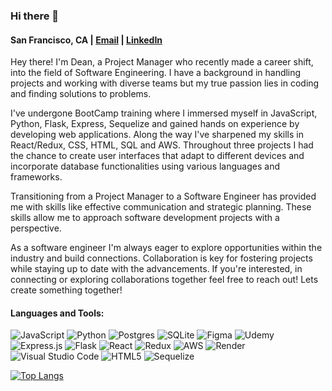 ### Hi there 👋
#### San Francisco, CA | [Email](mailto:dean.hsieh628@gmail.com) | [LinkedIn](https://www.linkedin.com/in/deanhsieh/)

Hey there! I'm Dean, a Project Manager who recently made a career shift, into the field of Software Engineering. I have a background in handling projects and working with diverse teams but my true passion lies in coding and finding solutions to problems.

I've undergone BootCamp training where I immersed myself in JavaScript, Python, Flask, Express, Sequelize and gained hands on experience by developing web applications. Along the way I've sharpened my skills in React/Redux, CSS, HTML, SQL and AWS. Throughout three projects I had the chance to create user interfaces that adapt to different devices and incorporate database functionalities using various languages and frameworks.

Transitioning from a Project Manager to a Software Engineer has provided me with skills like effective communication and strategic planning. These skills allow me to approach software development projects with a perspective. 

As a software engineer I'm always eager to explore opportunities within the industry and build connections. Collaboration is key for fostering projects while staying up to date with the advancements. If you're interested, in connecting or exploring collaborations together feel free to reach out! Lets create something together!


#### Languages and Tools:

![JavaScript](https://img.shields.io/badge/javascript-%23323330.svg?style=for-the-badge&logo=javascript&logoColor=%23F7DF1E)
![Python](https://img.shields.io/badge/python-3670A0?style=for-the-badge&logo=python&logoColor=ffdd54)
![Postgres](https://img.shields.io/badge/postgres-%23316192.svg?style=for-the-badge&logo=postgresql&logoColor=white)
![SQLite](https://img.shields.io/badge/sqlite-%2307405e.svg?style=for-the-badge&logo=sqlite&logoColor=white)
![Figma](https://img.shields.io/badge/Figma-%2300C4CC.svg?style=for-the-badge&logo=Figma&logoColor=white)
![Udemy](https://img.shields.io/badge/Udemy-A435F0?style=for-the-badge&logo=Udemy&logoColor=white)
![Express.js](https://img.shields.io/badge/express.js-%23404d59.svg?style=for-the-badge&logo=express&logoColor=%2361DAFB)
![Flask](https://img.shields.io/badge/flask-%23000.svg?style=for-the-badge&logo=flask&logoColor=white)
![React](https://img.shields.io/badge/react-%2320232a.svg?style=for-the-badge&logo=react&logoColor=%2361DAFB)
![Redux](https://img.shields.io/badge/redux-%23593d88.svg?style=for-the-badge&logo=redux&logoColor=white)
![AWS](https://img.shields.io/badge/AWS-%23FF9900.svg?style=for-the-badge&logo=amazon-aws&logoColor=white)
![Render](https://img.shields.io/badge/Render-%46E3B7.svg?style=for-the-badge&logo=render&logoColor=white)
![Visual Studio Code](https://img.shields.io/badge/Visual%20Studio%20Code-0078d7.svg?style=for-the-badge&logo=visual-studio-code&logoColor=white)
![HTML5](https://img.shields.io/badge/html5-%23E34F26.svg?style=for-the-badge&logo=html5&logoColor=white)
![Sequelize](https://img.shields.io/badge/Sequelize-52B0E7?style=for-the-badge&logo=Sequelize&logoColor=white)

[![Top Langs](https://github-readme-stats.vercel.app/api/top-langs/?username=dcth628&layout=compact&theme=radical&hide_border=true)](https://github.com/anuraghazra/github-readme-stats)  



<!--
**dcth628/dcth628** is a ✨ _special_ ✨ repository because its `README.md` (this file) appears on your GitHub profile.

Here are some ideas to get you started:

- 🔭 I’m currently working on ...
- 🌱 I’m currently learning ...
- 👯 I’m looking to collaborate on ...
- 🤔 I’m looking for help with ...
- 💬 Ask me about ...
- 📫 How to reach me: ...
- 😄 Pronouns: ...
- ⚡ Fun fact: ...
-->
